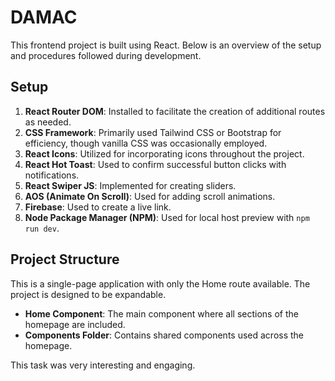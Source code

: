 # DAMAC

This frontend project is built using React. Below is an overview of the setup and procedures followed during development.

## Setup

1. **React Router DOM**: Installed to facilitate the creation of additional routes as needed.
2. **CSS Framework**: Primarily used Tailwind CSS or Bootstrap for efficiency, though vanilla CSS was occasionally employed.
3. **React Icons**: Utilized for incorporating icons throughout the project.
4. **React Hot Toast**: Used to confirm successful button clicks with notifications.
5. **React Swiper JS**: Implemented for creating sliders.
6. **AOS (Animate On Scroll)**: Used for adding scroll animations.
7. **Firebase**: Used to create a live link.
8. **Node Package Manager (NPM)**: Used for local host preview with `npm run dev`.

## Project Structure

This is a single-page application with only the Home route available. The project is designed to be expandable.

- **Home Component**: The main component where all sections of the homepage are included.
- **Components Folder**: Contains shared components used across the homepage.

This task was very interesting and engaging.
